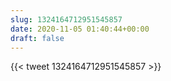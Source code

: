 ```yaml
---
slug: 1324164712951545857
date: 2020-11-05 01:40:44+00:00
draft: false
---
```


{{< tweet 1324164712951545857 >}}
